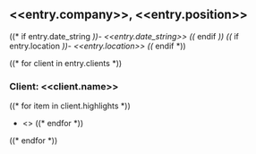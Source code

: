 ## <<entry.company>>, <<entry.position>>

((* if entry.date_string *))- <<entry.date_string>>
((* endif *))
((* if entry.location *))- <<entry.location>>
((* endif *))

((* for client in entry.clients *))
### Client: <<client.name>>
((* for item in client.highlights *))
- <<item>>
((* endfor *))

((* endfor *))